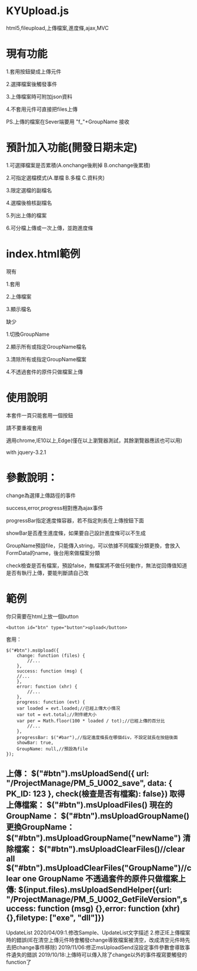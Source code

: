 # KYUpload.js
html5,fileupload,上傳檔案,進度條,ajax,MVC

# 現有功能
1.套用按鈕變成上傳元件

2.選擇檔案後觸發事件

3.上傳檔案時可附加json資料

4.不套用元件可直接把files上傳

PS.上傳的檔案在Sever端要用 "f_"+GroupName 接收

# 預計加入功能(開發日期未定)
1.可選擇檔案是否累積(A.onchange後刷掉 B.onchange後累積)

2.可指定選檔模式(A.單檔 B.多檔 C.資料夾)

3.限定選檔的副檔名

4.選檔後檢核副檔名

5.列出上傳的檔案

6.可分檔上傳或一次上傳，並跑進度條

# index.html範例
現有

1.套用

2.上傳檔案

3.顯示檔名

缺少

1.切換GroupName

2.顯示所有或指定GroupName檔名

3.清除所有或指定GroupName檔案

4.不透過套件的原件只做檔案上傳

# 使用說明
本套件一頁只能套用一個按鈕

請不要重複套用

適用chrome,IE10以上,Edge(僅在以上瀏覽器測試，其餘瀏覽器應該也可以用)

with jquery-3.2.1

# 參數說明：
change為選擇上傳路徑的事件

success,error,progress相對應為ajax事件

progressBar指定進度條容器，若不指定則長在上傳按鈕下面

showBar是否產生進度條，如果要自己設計進度條可以不生成

GroupName預設file，只能傳入string，可以依據不同檔案分類更換，會放入FormData的name，後台用來做檔案分類

check檢查是否有檔案，預設false，無檔案將不做任何動作，無法從回傳值知道是否有執行上傳，要能判斷請自己改

# 範例
你只需要在html上放一個button

    <button id="btn" type="button">upload</button>

套用：
    
    $("#btn").msUpload({
    	change: function (files) {
    		//...
    	},
    	success: function (msg) {
		//...
    	},
    	error: function (xhr) {
    		//...
    	},
    	progress: function (evt) {
		var loaded = evt.loaded;//已經上傳大小情况 
		var tot = evt.total;//附件總大小 
		var per = Math.floor(100 * loaded / tot);//已經上傳的百分比  
    		//...
    	},
    	progressBar: $("#bar"),//指定進度條長在哪個div，不設定就長在按鈕後面
    	showBar: true,
    	GroupName: null,//預設為file
    });
上傳：
$("#btn").msUploadSend({ url: "/ProjectManage/PM_5_U002_save", data: { PK_ID: 123 }, check(檢查是否有檔案): false})
取得上傳檔案：
$("#btn").msUploadFiles()
現在的GroupName：
$("#btn").msUploadGroupName()
更換GroupName：
$("#btn").msUploadGroupName("newName")
清除檔案：
$("#btn").msUploadClearFiles()//clear all
$("#btn").msUploadClearFiles("GroupName")//clear one GroupName
不透過套件的原件只做檔案上傳:
$(input.files).msUploadSendHelper({url: "/ProjectManage/PM_5_U002_GetFileVersion",success: function (msg) {},error: function (xhr) {},filetype: ["exe", "dll"]})
------------------------------------------------------------------------------------------------
UpdateList
2020/04/09:1.修改Sample、UpdateList文字描述 2.修正IE上傳檔案時的錯誤(IE在清空上傳元件時會觸發change導致檔案被清空，改成清空元件時先去把change事件移除)
2019/11/06:修正msUploadSend沒設定事件參數會導致事件遺失的錯誤
2019/10/18:上傳時可以傳入除了change以外的事件複寫要觸發的function了
